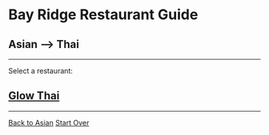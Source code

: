 # Bay Ridge Restaurant Guide
## Asian --> Thai
---
Select a restaurant:
## [Glow Thai](http://glowthai.com/)
---
[Back to Asian](asian/asian.md)
[Start Over](../home.md)